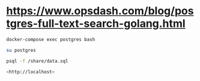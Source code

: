 # https://www.opsdash.com/blog/postgres-full-text-search-golang.html


```bash
docker-compose exec postgres bash
```

```bash
su postgres
```

```bash
psql -f /share/data.sql
```

```bash
<http://localhost>
```
